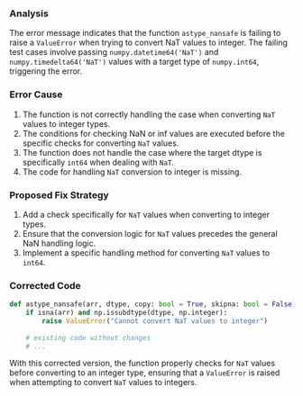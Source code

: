 ### Analysis
The error message indicates that the function `astype_nansafe` is failing to raise a `ValueError` when trying to convert NaT values to integer. The failing test cases involve passing `numpy.datetime64('NaT')` and `numpy.timedelta64('NaT')` values with a target type of `numpy.int64`, triggering the error.

### Error Cause
1. The function is not correctly handling the case when converting `NaT` values to integer types.
2. The conditions for checking NaN or inf values are executed before the specific checks for converting `NaT` values.
3. The function does not handle the case where the target dtype is specifically `int64` when dealing with `NaT`.
4. The code for handling `NaT` conversion to integer is missing.

### Proposed Fix Strategy
1. Add a check specifically for `NaT` values when converting to integer types.
2. Ensure that the conversion logic for `NaT` values precedes the general NaN handling logic.
3. Implement a specific handling method for converting `NaT` values to `int64`.

### Corrected Code
```python
def astype_nansafe(arr, dtype, copy: bool = True, skipna: bool = False):
    if isna(arr) and np.issubdtype(dtype, np.integer):
        raise ValueError("Cannot convert NaT values to integer")
    
    # existing code without changes
    # ...
```

With this corrected version, the function properly checks for `NaT` values before converting to an integer type, ensuring that a `ValueError` is raised when attempting to convert `NaT` values to integers.